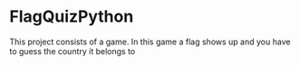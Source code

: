 # FlagQuizPython
This project consists of a game.
In this game a flag shows up and you have to guess the country it belongs to
